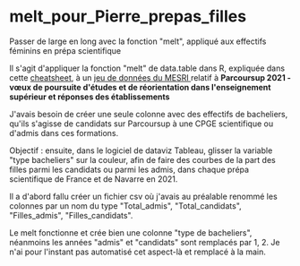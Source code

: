 # melt_pour_Pierre_prepas_filles

Passer de large en long avec la fonction "melt", appliqué aux effectifs féminins en prépa scientifique

Il s'agit d'appliquer la fonction "melt" de data.table dans R, expliquée dans cette <a href="https://raw.githubusercontent.com/rstudio/cheatsheets/master/datatable.pdf">cheatsheet</a>, à un <a href="https://data.enseignementsup-recherche.gouv.fr/explore/dataset/fr-esr-parcoursup/information/">jeu de données du MESRI </a> relatif à **Parcoursup 2021 - vœux de poursuite d'études et de réorientation dans l'enseignement supérieur et réponses des établissements** 

J'avais besoin de créer une seule colonne avec des effectifs de bacheliers, qu'ils s'agisse de candidats sur Parcoursup à une CPGE scientifique ou d'admis dans ces formations.

Objectif : ensuite, dans le logiciel de dataviz Tableau, glisser la variable "type bacheliers" sur la couleur, afin de faire des courbes de la part des filles parmi les candidats ou parmi les admis, dans chaque prépa scientifique de France et de Navarre en 2021. 

Il a d'abord fallu créer un fichier csv où j'avais au préalable renommé les colonnes par un nom du type "Total_admis", "Total_candidats", "Filles_admis", "Filles_candidats".

Le melt fonctionne et crée bien une colonne "type de bacheliers", néanmoins les années "admis" et "candidats" sont remplacés par 1, 2. Je n'ai pour l'instant pas automatisé cet aspect-là et remplacé à la main. 

